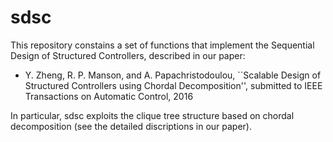# sdsc
This repository constains a set of functions that implement the Sequential Design of Structured Controllers, described in our paper:
* Y. Zheng, R. P. Manson, and A. Papachristodoulou, ``Scalable Design of Structured Controllers using Chordal Decomposition'', submitted to IEEE Transactions on Automatic Control, 2016

In particular, sdsc exploits the clique tree structure based on chordal decomposition (see the detailed discriptions in our paper).

